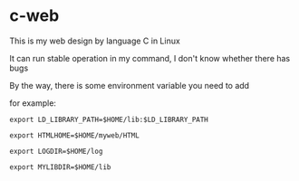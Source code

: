 # c-web

This is my web design by language C in Linux 

It can run stable operation in my command, I don't know whether there has bugs

By the way, there is some environment variable you need to add

for example:

	export LD_LIBRARY_PATH=$HOME/lib:$LD_LIBRARY_PATH
    
	export HTMLHOME=$HOME/myweb/HTML
	
	export LOGDIR=$HOME/log
	
	export MYLIBDIR=$HOME/lib

